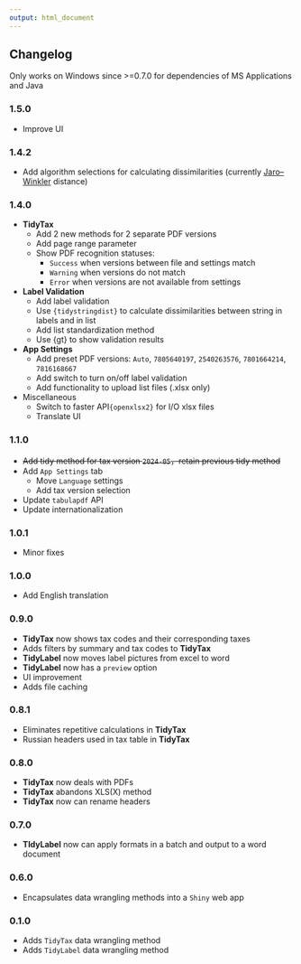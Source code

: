 ```yaml
---
output: html_document
---
```


<head>
  <script src="https://kit.fontawesome.com/f817ba0cef.js" crossorigin="anonymous"></script>
</head>


## Changelog

Only works on Windows since >=0.7.0 for dependencies of MS Applications and Java

### 1.5.0

  - <i class="fa-regular fa-circle" style="color:steelblue;"></i> Improve UI

### 1.4.2

  - <i class="fas fa-question" style="color:red;"></i> Add algorithm selections for calculating dissimilarities (currently [Jaro–Winkler](https://en.wikipedia.org/wiki/Jaro%E2%80%93Winkler_distance) distance)

### 1.4.0

- **TidyTax**
  - <i class="fa-regular fa-circle-check" style="color:forestgreen;"></i> Add 2 new methods for 2 separate PDF versions
  - <i class="fa-regular fa-circle-check" style="color:forestgreen;"></i> Add page range parameter
  - <i class="fa-regular fa-circle-check" style="color:forestgreen;"></i> Show PDF recognition statuses: 
    - `Success` when versions between file and settings match 
    - `Warning` when versions do not match 
    - `Error` when versions are not available from settings
- **Label Validation**
  - <i class="fa-regular fa-circle-check" style="color:forestgreen;"></i> Add label validation
  - <i class="fa-regular fa-circle-check" style="color:forestgreen;"></i> Use `{tidystringdist}` to calculate dissimilarities between string in labels and in list
  - <i class="fa-regular fa-circle-check" style="color:forestgreen;"></i> Add list standardization method
  - <i class="fa-regular fa-circle-check" style="color:forestgreen;"></i> Use {gt} to show validation results
- **App Settings**
  - <i class="fa-regular fa-circle-check" style="color:forestgreen;"></i> Add preset PDF versions: `Auto`, `7805640197`, `2540263576`, `7801664214`, `7816168667`
  - <i class="fa-regular fa-circle-check" style="color:forestgreen;"></i> Add switch to turn on/off label validation
  - <i class="fa-regular fa-circle-check" style="color:forestgreen;"></i> Add functionality to upload list files (.xlsx only)
- Miscellaneous
  - <i class="fa-regular fa-circle-check" style="color:forestgreen;"></i> Switch to faster API`{openxlsx2}` for I/O xlsx files
  - <i class="fa-regular fa-circle-check" style="color:forestgreen;"></i> Translate UI

### 1.1.0 

- <i class="fa-regular fa-circle-check" style="color:forestgreen;"></i> ~~Add tidy method for tax version `2024-05`，retain previous tidy method~~
- <i class="fa-regular fa-circle-check" style="color:forestgreen;"></i> Add `App Settings` tab
  - Move `Language` settings
  - Add tax version selection
- <i class="fa-regular fa-circle-check" style="color:forestgreen;"></i> Update `tabulapdf` API
- <i class="fa-regular fa-circle-check" style="color:forestgreen;"></i> Update internationalization

### 1.0.1

- <i class="fa-regular fa-circle-check" style="color:forestgreen;"></i> Minor fixes

### 1.0.0

- <i class="fa-regular fa-circle-check" style="color:forestgreen;"></i> Add English translation

### 0.9.0

- <i class="fa-regular fa-circle-check" style="color:forestgreen;"></i> **TidyTax** now shows tax codes and their corresponding taxes
- <i class="fa-regular fa-circle-check" style="color:forestgreen;"></i> Adds filters by summary and tax codes to **TidyTax**
- <i class="fa-regular fa-circle-check" style="color:forestgreen;"></i> **TidyLabel** now moves label pictures from excel to word
- <i class="fa-regular fa-circle-check" style="color:forestgreen;"></i> **TidyLabel** now has a `preview` option
- <i class="fa-regular fa-circle-check" style="color:forestgreen;"></i> UI improvement
-   <i class="fas fa-question" style="color:red;"></i> Adds file caching

### 0.8.1

- <i class="fa-regular fa-circle-check" style="color:forestgreen;"></i> Eliminates repetitive calculations in **TidyTax**
- <i class="fa-regular fa-circle-check" style="color:forestgreen;"></i> Russian headers used in tax table in **TidyTax**

### 0.8.0

- <i class="fa-regular fa-circle-check" style="color:forestgreen;"></i> **TidyTax** now deals with PDFs
- <i class="fa-regular fa-circle-check" style="color:forestgreen;"></i> **TidyTax** abandons XLS\(X\) method
- <i class="fa-regular fa-circle-check" style="color:forestgreen;"></i> **TidyTax** now can rename headers

### 0.7.0

-   <i class="fa-regular fa-circle-check" style="color:forestgreen;"></i> **TIdyLabel** now can apply formats in a batch and output to a word document

### 0.6.0

-   <i class="fa-regular fa-circle-check" style="color:forestgreen;"></i> Encapsulates data wrangling methods into a `Shiny` web app

### 0.1.0

-   <i class="fa-regular fa-circle-check" style="color:forestgreen;"></i> Adds `TidyTax` data wrangling method
-   <i class="fa-regular fa-circle-check" style="color:forestgreen;"></i> Adds `TidyLabel` data wrangling method
